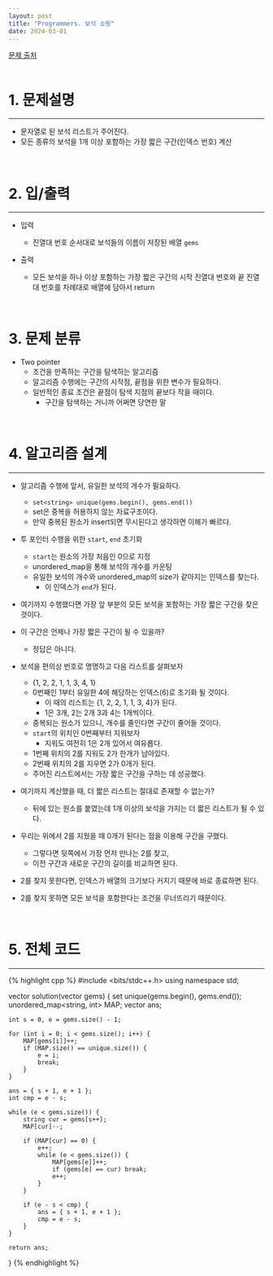 ```yaml
---
layout: post
title: "Programmers. 보석 쇼핑"
date: 2024-03-01
---
```


[문제 출처](https://school.programmers.co.kr/learn/courses/30/lessons/67258) <br/><br/>


# 1. 문제설명
<hr>

- 문자열로 된 보석 리스트가 주어진다.
- 모든 종류의 보석을 1개 이상 포함하는 가장 짧은 구간(인덱스 번호) 계산


<br/>


# 2. 입/출력
<hr>

- 입력
  - 진열대 번호 순서대로 보석들의 이름이 저장된 배열 `gems`

- 출력
  - 모든 보석을 하나 이상 포함하는 가장 짧은 구간의 시작 진열대 번호와 끝 진열대 번호를 차례대로 배열에 담아서 return


<br/>

# 3. 문제 분류
- Two pointer
  - 조건을 만족하는 구간을 탐색하는 알고리즘
  - 알고리즘 수행에는 구간의 시작점, 끝점을 위한 변수가 필요하다.
  - 일반적인 종료 조건은 끝점이 탐색 지점의 끝보다 작을 때이다.
    - 구간을 탐색하는 거니까 어쩌면 당연한 말

<br/>


# 4. 알고리즘 설계
<hr>

- 알고리즘 수행에 앞서, 유일한 보석의 개수가 필요하다.
  - `set<string> unique(gems.begin(), gems.end())`
  - set은 중복을 허용하지 않는 자료구조이다.
  - 만약 중복된 원소가 insert되면 무시된다고 생각하면 이해가 빠르다.

- 투 포인터 수행을 위한 `start`, `end` 초기화
  - `start`는 원소의 가장 처음인 0으로 지정
  - unordered_map을 통해 보석의 개수를 카운팅
  - 유일한 보석의 개수와 unordered_map의 size가 같아지는 인덱스를 찾는다.
    - 이 인덱스가 `end`가 된다.

- 여기까지 수행했다면 가장 앞 부분의 모든 보석을 포함하는 가장 짧은 구간을 찾은 것이다.

- 이 구간은 언제나 가장 짧은 구간이 될 수 있을까?
  - 정답은 아니다.

- 보석을 편의상 번호로 명명하고 다음 리스트를 살펴보자
  - {1, 2, 2, 1, 1, 3, 4, 1}
  - 0번째인 1부터 유일한 4에 해당하는 인덱스(6)로 초기화 될 것이다.
    - 이 때의 리스트는 {1, 2, 2, 1, 1, 3, 4}가 된다.
	- 1은 3개, 2는 2개 3과 4는 1개씩이다.
  - 중복되는 원소가 있으니, 개수를 줄인다면 구간이 줄어들 것이다.
  - `start`의 위치인 0번째부터 지워보자
    - 지워도 여전히 1은 2개 있어서 여유롭다.
  - 1번째 위치의 2를 지워도 2가 한개가 남아있다.
  - 2번째 위치의 2를 지우면 2가 0개가 된다.
  - 주어진 리스트에서는 가장 짧은 구간을 구하는 데 성공했다.

- 여기까지 계산했을 때, 더 짧은 리스트는 절대로 존재할 수 없는가?
  - 뒤에 있는 원소를 붙였는데 1개 이상의 보석을 가지는 더 짧은 리스트가 될 수 있다.
- 우리는 위에서 2를 지웠을 때 0개가 된다는 점을 이용해 구간을 구했다.
  - 그렇다면 뒷쪽에서 가장 먼저 만나는 2를 찾고,
  - 이전 구간과 새로운 구간의 길이를 비교하면 된다.

- 2를 찾지 못한다면, 인덱스가 배열의 크기보다 커지기 때문에 바로 종료하면 된다.
- 2를 찾지 못하면 모든 보석을 포함한다는 조건을 무너뜨리기 때문이다.



<br/>

# 5. 전체 코드
<hr>

{% highlight cpp %}
#include <bits/stdc++.h>
using namespace std;

vector<int> solution(vector<string> gems) {
    set<string> unique(gems.begin(), gems.end());
    unordered_map<string, int> MAP;
    vector<int> ans;

    int s = 0, e = gems.size() - 1;

    for (int i = 0; i < gems.size(); i++) {
        MAP[gems[i]]++;
        if (MAP.size() == unique.size()) {
            e = i;
            break;
        }
    }

    ans = { s + 1, e + 1 };
    int cmp = e - s;

    while (e < gems.size()) {
        string cur = gems[s++];
        MAP[cur]--;

        if (MAP[cur] == 0) {
            e++;
            while (e < gems.size()) {
                MAP[gems[e]]++;
                if (gems[e] == cur) break;
                e++;
            }
        }

        if (e - s < cmp) {
            ans = { s + 1, e + 1 };
            cmp = e - s;
        }
    }

    return ans;
}
{% endhighlight %}